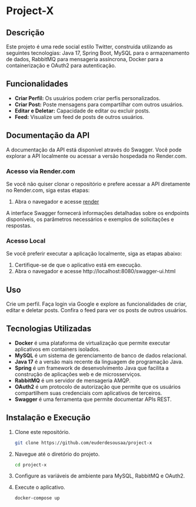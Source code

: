 # Project-X

## Descrição
Este projeto é uma rede social estilo Twitter, construída utilizando as seguintes tecnologias: Java 17, Spring Boot, MySQL para o armazenamento de dados, RabbitMQ para mensageria assíncrona, Docker para a containerização e OAuth2 para autenticação.

## Funcionalidades
- **Criar Perfil:** Os usuários podem criar perfis personalizados.
- **Criar Post:** Poste mensagens para compartilhar com outros usuários.
- **Editar e Deletar:** Capacidade de editar ou excluir posts.
- **Feed:** Visualize um feed de posts de outros usuários.

## Documentação da API

A documentação da API está disponível através do Swagger. Você pode explorar a API localmente ou acessar a versão hospedada no Render.com.

### Acesso via Render.com

Se você não quiser clonar o repositório e prefere acessar a API diretamente no Render.com, siga estas etapas:

1. Abra o navegador e acesse [render](https://api-projectx.onrender.com)

A interface Swagger fornecerá informações detalhadas sobre os endpoints disponíveis, os parâmetros necessários e exemplos de solicitações e respostas.

### Acesso Local

Se você preferir executar a aplicação localmente, siga as etapas abaixo:

1. Certifique-se de que o aplicativo está em execução.
2. Abra o navegador e acesse http://localhost:8080/swagger-ui.html

## Uso
Crie um perfil.
Faça login via Google e explore as funcionalidades de criar, editar e deletar posts.
Confira o feed para ver os posts de outros usuários.

## Tecnologias Utilizadas
- **Docker** é uma plataforma de virtualização que permite executar aplicativos em containers isolados.
- **MySQL** é um sistema de gerenciamento de banco de dados relacional.
- **Java 17** é a versão mais recente da linguagem de programação Java.
- **Spring** é um framework de desenvolvimento Java que facilita a construção de aplicações web e de microsserviços.
- **RabbitMQ** é um servidor de mensageria AMQP.
- **OAuth2** é um protocolo de autorização que permite que os usuários compartilhem suas credenciais com aplicativos de terceiros.
- **Swagger** é uma ferramenta que permite documentar APIs REST.

## Instalação e Execução
1. Clone este repositório.
   ```bash
   git clone https://github.com/euderdesousaa/project-x
   
2. Navegue até o diretório do projeto.
      ```bash
   cd project-x
      
3. Configure as variáveis de ambiente para MySQL, RabbitMQ e OAuth2.

5. Execute o aplicativo.
   ```bash
   docker-compose up
